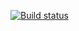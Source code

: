 [![Build status](https://ci.appveyor.com/api/projects/status/780jj94sw5da7791?svg=true)](https://ci.appveyor.com/project/ArtemKlinkov/ajs-advanced)